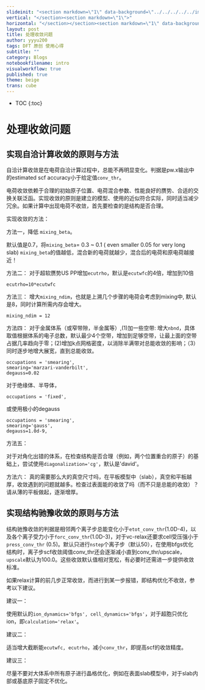 ```yaml
---
slideinit: "<section markdown=\"1\" data-background=\"../../../../../img/slidebackground.png\"><section markdown=\"1\">"
vertical: "</section><section markdown=\"1\">"
horizontal: "</section></section><section markdown=\"1\" data-background=\"../../../../../img/slidebackground.png\"><section markdown=\"1\">"
layout: post
title: 处理收敛问题
author: yyyu200
tags: DFT 原创 使用心得
subtitle: ""
category: Blogs
notebookfilename: intro
visualworkflow: true
published: true
theme: beige
trans: cube
---
```



* TOC
{:toc}

# 处理收敛问题

## 实现自洽计算收敛的原则与方法

自洽计算收敛是在电荷自洽计算过程中，总能不再明显变化。判据是pw.x输出中的estimated scf accuracy小于给定值`conv_thr`。

电荷收敛依赖于合理的初始原子位置、电荷混合参数、性能良好的赝势、合适的交换关联泛函。实现收敛的原则是建立的模型、使用的近似符合实际，同时适当减少冗余。如果计算中出现电荷不收敛，首先要检查的是结构是否合理。

实现收敛的方法：

方法一，降低 `mixing_beta`。

默认值是0.7，将`mixing_beta`= 0.3 ~ 0.1 ( even smaller 0.05 for very long slab)
`mixing_beta`的值越低，混合新的电荷就越少，混合后的电荷和原电荷越接近！

方法二：
对于超软赝势US PP增加`ecutrho`，默认是`ecutwfc`的4倍，增加到10倍
```
ecutrho=10*ecutwfc
```

方法三：
增大`mixing_ndim`，也就是上溯几个步骤的电荷会考虑到mixing中, 默认是8，同时计算所需内存会增大。
```
mixing_ndim = 12
```

方法四：
对于金属体系（或窄带隙，半金属等）,(1)加一些空带: 增大`nbnd`，具体取值根据体系的电子总数，默认最少4个空带，增加到足够空带，让最上面的空带占据几率趋向于零；(2)增加k点网格密度，以消除半满带对总能收敛的影响；（3）同时逐步地增大展宽，直到总能收敛。  
```
occupations = 'smearing', 
smearing='marzari-vanderbilt', 
degauss=0.02
```
对于绝缘体、半导体，
```
occupations = 'fixed', 
```
或使用极小的degauss
```
occupations = 'smearing', 
smearing='gauss', 
degauss=1.0d-9,
```

方法五：

对于对角化出错的体系，在检查结构是否合理（例如，两个位置重合的原子）的基础上，尝试使用```diagonalization='cg'```，默认是'david'。


方法六：
真的需要那么大的真空尺寸吗，在平板模型中（slab），真空和平板越厚，收敛遇到的问题就越多。检查过表面能的收敛了吗（而不只是总能的收敛）？请从薄的平板做起，逐渐增厚。


## 实现结构驰豫收敛的原则与方法

结构驰豫收敛的判据是相邻两个离子步总能变化小于```etot_conv_thr```(1.0D-4)，以及各个离子受力小于```forc_conv_thr```(1.0D-3)，对于vc-relax还要求cell受压强小于```press_conv_thr``` (0.5)。默认只进行```nstep```个离子步（默认50），在使用bfgs优化结构时，离子步scf收敛阈值conv_thr还会逐渐减小直到conv_thr/upscale，```upscale```默认为100.0。这些收敛默认值相对宽松，有必要时还需进一步提供收敛标准。

如果relax计算的前几步正常收敛，而进行到某一步报错，即结构优化不收敛，参考以下建议。

建议一：

使用默认的```ion_dynamics='bfgs', cell_dynamics='bfgs'```，对于超胞只优化ion，即```calculation='relax'```。

建议二：

适当增大截断能```ecutwfc, ecutrho```，减小```conv_thr```，即提高scf的收敛精度。

建议三：

尽量不要对大体系中所有原子进行晶格优化，例如在表面slab模型中，对于slab内部或基底原子固定不优化。


